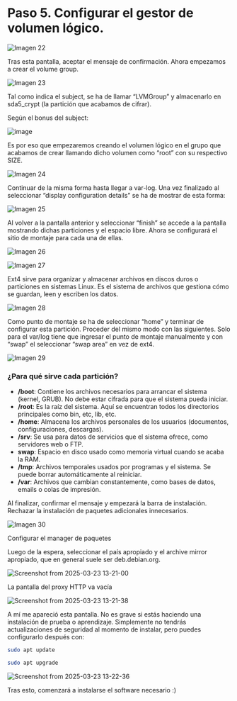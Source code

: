 # Paso 5. Configurar el gestor de volumen lógico.

![Imagen 22](images/22.png)

Tras esta pantalla, aceptar el mensaje de confirmación. Ahora empezamos a crear el volume group.

![Imagen 23](images/23.png)

Tal como indica el subject, se ha de llamar “LVMGroup” y almacenarlo en sda5_crypt (la partición que acabamos de cifrar).

Según el bonus del subject:

![image](https://github.com/user-attachments/assets/936db373-5f11-45f5-bed0-7dc60823a5ac)

Es por eso que empezaremos creando el volumen lógico en el grupo que acabamos de crear llamando dicho volumen como “root” con su respectivo SIZE.

![Imagen 24](images/24.png)

Continuar de la misma forma hasta llegar a var-log. Una vez finalizado al seleccionar “display configuration details” se ha de mostrar de esta forma:

![Imagen 25](images/25.png)

Al volver a la pantalla anterior y seleccionar “finish” se accede a la pantalla mostrando dichas particiones y el espacio libre. Ahora se configurará el sitio de montaje para cada una de ellas.

![Imagen 26](images/26.png)

![Imagen 27](images/27.png)

Ext4 sirve para organizar y almacenar archivos en discos duros o particiones en sistemas Linux. Es el sistema de archivos que gestiona cómo se guardan, leen y escriben los datos.

![Imagen 28](images/28.png)

Como punto de montaje se ha de seleccionar “home” y terminar de configurar esta partición. Proceder del mismo modo con las siguientes. Solo para el var/log tiene que ingresar el punto de montaje manualmente y con “swap” el seleccionar “swap area” en vez de ext4.

![Imagen 29](images/29.png)

### ¿Para qué sirve cada partición?

- **/boot**: Contiene los archivos necesarios para arrancar el sistema (kernel, GRUB). No debe estar cifrada para que el sistema pueda iniciar.
- **/root**: Es la raíz del sistema. Aquí se encuentran todos los directorios principales como bin, etc, lib, etc.
- **/home**: Almacena los archivos personales de los usuarios (documentos, configuraciones, descargas).
- **/srv**: Se usa para datos de servicios que el sistema ofrece, como servidores web o FTP.
- **swap**: Espacio en disco usado como memoria virtual cuando se acaba la RAM.
- **/tmp**: Archivos temporales usados por programas y el sistema. Se puede borrar automáticamente al reiniciar.
- **/var**: Archivos que cambian constantemente, como bases de datos, emails o colas de impresión.

Al finalizar, confirmar el mensaje y empezará la barra de instalación. Rechazar la instalación de paquetes adicionales innecesarios.

![Imagen 30](images/30.png)

Configurar el manager de paquetes

Luego de la espera, seleccionar el país apropiado y el archive mirror apropiado, que en general suele ser deb.debian.org.

![Screenshot from 2025-03-23 13-21-00](https://github.com/user-attachments/assets/0dede9bc-2554-46ff-99d7-b21cc5d48f78)

La pantalla del proxy HTTP va vacía

![Screenshot from 2025-03-23 13-21-38](https://github.com/user-attachments/assets/196f1724-62f7-465f-81ba-cec325892d67)

A mí me apareció esta pantalla. No es grave si estás haciendo una instalación de prueba o aprendizaje. Simplemente no tendrás actualizaciones de seguridad al momento de instalar, pero puedes configurarlo después con:

```sh
sudo apt update
```
```sh
sudo apt upgrade
```

![Screenshot from 2025-03-23 13-22-36](https://github.com/user-attachments/assets/70f9a5e9-9cbb-4503-8e68-6c16d06fe079)


Tras esto, comenzará a instalarse el software necesario :)
